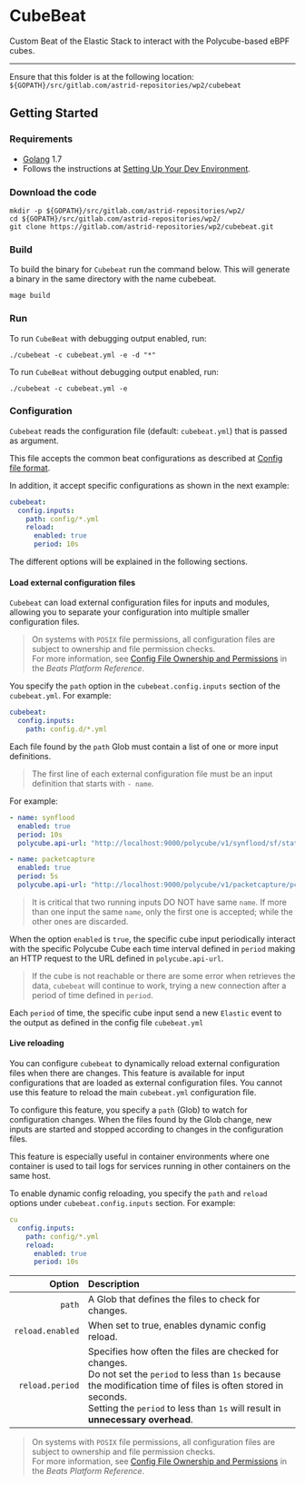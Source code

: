 # CubeBeat

Custom Beat of the Elastic Stack to interact with the Polycube-based eBPF cubes.

---

Ensure that this folder is at the following location:
`${GOPATH}/src/gitlab.com/astrid-repositories/wp2/cubebeat`

## Getting Started

### Requirements

* [Golang](https://golang.org/dl/) 1.7
* Follows the instructions at [Setting Up Your Dev Environment](https://www.elastic.co/guide/en/beats/devguide/current/beats-contributing.html#setting-up-dev-environment).

### Download the code

```console
mkdir -p ${GOPATH}/src/gitlab.com/astrid-repositories/wp2/
cd ${GOPATH}/src/gitlab.com/astrid-repositories/wp2/
git clone https://gitlab.com/astrid-repositories/wp2/cubebeat.git
```

### Build

To build the binary for ```Cubebeat``` run the command below. This will generate a binary in the same directory with the name cubebeat.

```console
mage build
```

### Run

To run ```CubeBeat``` with debugging output enabled, run:

```console
./cubebeat -c cubebeat.yml -e -d "*"
```

To run ```CubeBeat``` without debugging output enabled, run:

```console
./cubebeat -c cubebeat.yml -e
```

### Configuration

```Cubebeat``` reads the configuration file (default: ```cubebeat.yml```) that is passed as argument.

This file accepts the common beat configurations as described at [Config file format](https://www.elastic.co/guide/en/beats/libbeat/current/config-file-format.html).

In addition, it accept specific configurations as shown in the next example:

```yaml
cubebeat:
  config.inputs:
    path: config/*.yml
    reload:
      enabled: true
      period: 10s
```

The different options will be explained in the following sections.

#### Load external configuration files

```Cubebeat``` can load external configuration files for inputs and modules, allowing you to separate your configuration into multiple smaller configuration files.

> On systems with ```POSIX``` file permissions, all configuration files are subject to ownership and file permission checks.<br/> For more information, see [Config File Ownership and Permissions](https://www.elastic.co/guide/en/beats/libbeat/7.4/config-file-permissions.html) in the _Beats Platform Reference_.

You specify the ```path``` option in the ```cubebeat.config.inputs``` section of the ```cubebeat.yml```. For example:

```yaml
cubebeat:
  config.inputs:
    path: config.d/*.yml
```

Each file found by the ```path``` Glob must contain a list of one or more input definitions.

> The first line of each external configuration file must be an input definition that starts with ```- name```.

For example:

```yaml
- name: synflood
  enabled: true
  period: 10s
  polycube.api-url: "http://localhost:9000/polycube/v1/synflood/sf/stats/"

- name: packetcapture
  enabled: true
  period: 5s
  polycube.api-url: "http://localhost:9000/polycube/v1/packetcapture/pc"
```

> It is critical that two running inputs DO NOT have same ```name```. If more than one input the same ```name```, only the first one is accepted; while the other ones are discarded.

When the option ```enabled``` is ```true```, the specific cube input periodically interact with the specific Polycube Cube
each time interval defined in ```period``` making an HTTP request to the URL defined in ```polycube.api-url```.

> If the cube is not reachable or there are some error when retrieves the data, ```cubebeat``` will continue to work, trying a new connection after a period of time defined in ```period```.

Each ```period``` of time, the specific cube input send a new ```Elastic``` event to the output as defined in the config file ```cubebeat.yml```

#### Live reloading

You can configure ```cubebeat``` to dynamically reload external configuration files when there are changes.
This feature is available for input configurations that are loaded as external configuration files.
You cannot use this feature to reload the main ```cubebeat.yml``` configuration file.

To configure this feature, you specify a ```path``` (Glob) to watch for configuration changes.
When the files found by the Glob change, new inputs are started and stopped according to changes in the configuration files.

This feature is especially useful in container environments where one container is used to tail logs for services running in other containers on the same host.

To enable dynamic config reloading, you specify the ```path``` and ```reload``` options under ```cubebeat.config.inputs``` section. For example:

```yaml
cu
  config.inputs:
    path: config/*.yml
    reload:
      enabled: true
      period: 10s
```

Option               | Description
-------------------: | :----------
```path```           | A Glob that defines the files to check for changes.
```reload.enabled``` | When set to true, enables dynamic config reload.
```reload.period```  | Specifies how often the files are checked for changes.<br/>Do not set the ```period``` to less than ```1s``` because the modification time of files is often stored in seconds.<br/>Setting the ```period``` to less than ```1s``` will result in **unnecessary overhead**.

> On systems with ```POSIX``` file permissions, all configuration files are subject to ownership and file permission checks.<br/> For more information, see [Config File Ownership and Permissions](https://www.elastic.co/guide/en/beats/libbeat/7.4/config-file-permissions.html) in the _Beats Platform Reference_.
